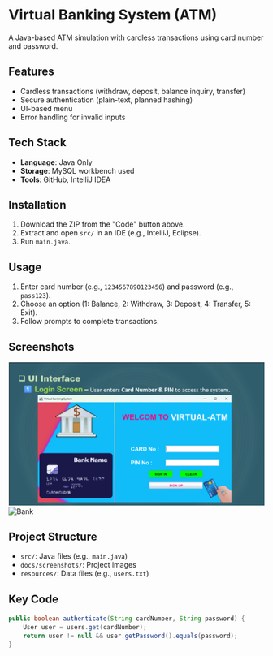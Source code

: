 # Virtual Banking System (ATM)

A Java-based ATM simulation with cardless transactions using card number and password.

## Features
- Cardless transactions (withdraw, deposit, balance inquiry, transfer)
- Secure authentication (plain-text, planned hashing)
- UI-based menu
- Error handling for invalid inputs

## Tech Stack
- **Language**: Java Only
- **Storage**: MySQL workbench used
- **Tools**: GitHub, IntelliJ IDEA

## Installation
1. Download the ZIP from the "Code" button above.
2. Extract and open `src/` in an IDE (e.g., IntelliJ, Eclipse).
3. Run `main.java`.

## Usage
1. Enter card number (e.g., `1234567890123456`) and password (e.g., `pass123`).
2. Choose an option (1: Balance, 2: Withdraw, 3: Deposit, 4: Transfer, 5: Exit).
3. Follow prompts to complete transactions.

## Screenshots
![Login](docs/screenshots/UI-1.png)
![Bank](docs/screenshots/UI-2.png)

## Project Structure
- `src/`: Java files (e.g., `main.java`)
- `docs/screenshots/`: Project images
- `resources/`: Data files (e.g., `users.txt`)

## Key Code
```java
public boolean authenticate(String cardNumber, String password) {
    User user = users.get(cardNumber);
    return user != null && user.getPassword().equals(password);
}
